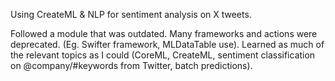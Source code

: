 Using CreateML & NLP for sentiment analysis on X tweets.

Followed a module that was outdated. Many frameworks and actions were deprecated. (Eg. Swifter framework, MLDataTable use).
Learned as much of the relevant topics as I could (CoreML, CreateML, sentiment classification on @company/#keywords from Twitter, batch predictions).

